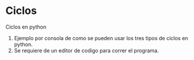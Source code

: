 # Ciclos
Ciclos en python 
1. Ejemplo por consola de como se pueden usar los tres tipos de ciclos en python.
2. Se requiere de un editor de codigo para correr el programa. 
